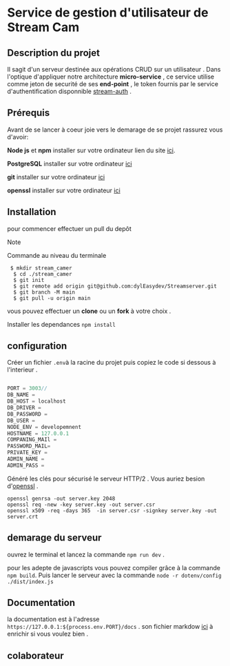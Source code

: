 # Service de gestion d'utilisateur de Stream Cam

## Description du projet

Il sagit d'un serveur destinée aux opérations CRUD sur un utilisateur . Dans l'optique d'appliquer notre architecture **micro-service** , ce service utilise comme jeton de securité de ses **end-point** , le token fournis par le service d'authentification disponnible [stream-auth]() .


## Prérequis
Avant de se lancer à coeur joie vers le demarage de se projet rassurez vous d'avoir:

**Node js** et **npm** installer sur votre ordinateur lien du site [ici](node.org).

**PostgreSQL** installer sur votre ordinateur [ici](postgres.org)

**git** installer sur votre ordinateur [ici](git.org)

**openssl** installer sur votre ordinateur [ici](openssl.org)


## Installation 

pour commencer effectuer un pull du depôt
>[!NOTE]
>Commande au niveau du terminale
>```
>  $ mkdir stream_camer
>   $ cd ./stream_camer
>   $ git init
>   $ git remote add origin git@github.com:dylEasydev/Streamserver.git
>   $ git branch -M main
>   $ git pull -u origin main
>```
vous pouvez effectuer un **clone** ou un **fork** à votre choix .

Installer les dependances  `npm install`

## configuration

Créer un fichier `.env`à la racine du projet puis copiez le code si dessous à l'interieur .

```js

PORT = 3003//
DB_NAME = 
DB_HOST = localhost
DB_DRIVER = 
DB_PASSWORD = 
DB_USER = 
NODE_ENV = developemnent
HOSTNAME = 127.0.0.1
COMPANING_MAIl = 
PASSWORD_MAIL=
PRIVATE_KEY = 
ADMIN_NAME =
ADMIN_PASS = 

```

Généré les clés pour sécurisé le serveur HTTP/2 . Vous auriez besion d'[openssl]() .

```
openssl genrsa -out server.key 2048
openssl req -new -key server.key -out server.csr
openssl x509 -req -days 365  -in server.csr -signkey server.key -out server.crt
```
## demarage du serveur
ouvrez le terminal et lancez la commande `npm run dev` .

pour les adepte de javascripts vous pouvez compiler grâce à la commande `npm build`.
Puis lancer le serveur avec la commande `node -r dotenv/config ./dist/index.js`

## Documentation
la documentation est à l'adresse ``https://127.0.0.1:${process.env.PORT}/docs`` .
son fichier markdow [ici](./doc.md) à enrichir si vous voulez bien . 


## colaborateur

